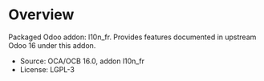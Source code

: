 # Overview

Packaged Odoo addon: l10n_fr. Provides features documented in upstream Odoo 16 under this addon.

- Source: OCA/OCB 16.0, addon l10n_fr
- License: LGPL-3

